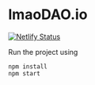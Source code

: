 # lmaoDAO.io

[![Netlify Status](https://api.netlify.com/api/v1/badges/6a179771-c0c1-4fb7-bffc-40ccc749868b/deploy-status)](https://app.netlify.com/sites/vigilant-nightingale-59a10a/deploys)

Run the project using 

```
npm install
npm start
```
